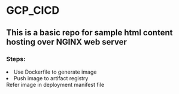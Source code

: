 # GCP_CICD
## This is a basic repo for sample html content hosting over NGINX web server
### Steps:
<li>
  Use Dockerfile to generate image
</li>
<li>
  Push image to artifact registry <br/>
  Refer image in deployment manifest file
</li>
